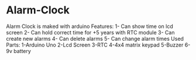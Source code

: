 # Alarm-Clock
Alarm Clock is maked with arduino
Features:
1- Can show time on lcd screen
2- Can hold correct time for +5 years with RTC module
3- Can create new alarms
4- Can delete alarms
5- Can change alarm times
Used Parts:
1-Arduino Uno
2-Lcd Screen
3-RTC
4-4x4 matrix keypad
5-Buzzer
6-9v battery
